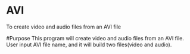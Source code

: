 # AVI
To create video and audio files from an AVI file

#Purpose
This program will create video and audio files from an AVI file.
User input AVI file name, and it will build two files(video and audio).
